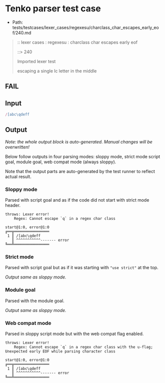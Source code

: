 # Tenko parser test case

- Path: tests/testcases/lexer_cases/regexesu/charclass_char_escapes_early_eof/240.md

> :: lexer cases : regexesu : charclass char escapes early eof
>
> ::> 240
>
> Imported lexer test
>
> escaping a single lc letter in the middle

## FAIL

## Input

`````js
/[abc\qdeff
`````

## Output

_Note: the whole output block is auto-generated. Manual changes will be overwritten!_

Below follow outputs in four parsing modes: sloppy mode, strict mode script goal, module goal, web compat mode (always sloppy).

Note that the output parts are auto-generated by the test runner to reflect actual result.

### Sloppy mode

Parsed with script goal and as if the code did not start with strict mode header.

`````
throws: Lexer error!
    Regex: Cannot escape `q` in a regex char class

start@1:0, error@1:0
╔══╦════════════════
 1 ║ /[abc\qdeff
   ║ ^^^^^^^^^^^------- error
╚══╩════════════════

`````

### Strict mode

Parsed with script goal but as if it was starting with `"use strict"` at the top.

_Output same as sloppy mode._

### Module goal

Parsed with the module goal.

_Output same as sloppy mode._

### Web compat mode

Parsed in sloppy script mode but with the web compat flag enabled.

`````
throws: Lexer error!
    Regex: Cannot escape `q` in a regex char class with the u-flag; Unexpected early EOF while parsing character class

start@1:0, error@1:0
╔══╦════════════════
 1 ║ /[abc\qdeff
   ║ ^^^^^^^^^^^------- error
╚══╩════════════════

`````

